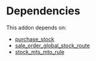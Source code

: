 # Dependencies

This addon depends on:

- [purchase_stock](https://github.com/bringout/oca-ocb-warehouse/tree/9b14fcb23c7ebeb2f1d8695642aaa941064d4d00/odoo-bringout-oca-ocb-purchase_stock)
- [sale_order_global_stock_route](https://github.com/bringout/oca-workflow-process)
- [stock_mts_mto_rule](https://github.com/bringout/oca-workflow-process)
